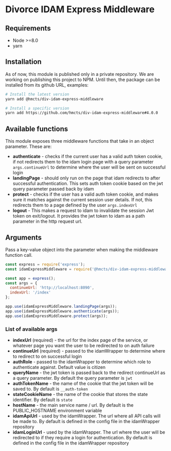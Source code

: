 # Divorce IDAM Express Middleware


## Requirements

* Node >=8.0
* yarn


## Installation

As of now, this module is published only in a private repository.
We are working on publishing this project to NPM.
Until then, the package can be installed from its github URL, examples:

```bash
# Install the latest version
yarn add @hmcts/div-idam-express-middleware

# Install a specific version
yarn add https://github.com/hmcts/div-idam-express-middleware#4.0.0
```


## Available functions

This module exposes three middleware functions that take in an object parameter. These are:

* **authenticate** - checks if the current user has a valid auth token cookie, if not redirects them to the idam login page with a query parameter `args.continueUrl` to determine where the user will be sent on successful login
* **landingPage** - should only run on the page that idam redirects to after successful authentication. This sets auth token cookie based on the jwt query parameter passed back by idam
* **protect** - checks if the user has a valid auth token cookie, and makes sure it matches against the current session user details. If not, this redirects them to a page defined by the user `args.indexUrl`
* **logout** - This makes a request to idam to invalidate the session Jwt token on exit/logout. It provides the jwt token to idam as a path parameter in the http request url.


##  Arguments

Pass a key-value object into the parameter when making the middleware function call.

```javascript
const express = require('express');
const idamExpressMiddleware = require('@hmcts/div-idam-express-middleware');

const app = express();
const args = {
  continueUrl: 'http://localhost:8090',
  indexUrl: '/index'
};

app.use(idamExpressMiddleware.landingPage(args));
app.use(idamExpressMiddleware.authenticate(args));
app.use(idamExpressMiddleware.protect(args));
```

### List of available args

* **indexUrl** (required) - the url for the index page of the service, or whatever page you want the user to be redirected to on auth failure
* **continueUrl** (required) - passed to the idamWrapper to determine where to redirect to on successful login
* **authRole** - passed to the idamWrapper to determine which role to authenticate against. Default value is citizen
* **queryName** - the jwt token is passed back to the redirect continueUrl as a query parameter. By default the query parameter is `jwt`
* **authTokenName** - the name of the cookie that the jwt token will be saved to. By default is `__auth-token`
* **stateCookieName** - the name of the cookie that stores the state identifier. By default is `state`
* **hostName** - the main service name / url. By default is the PUBLIC_HOSTNAME environment variable
* **idamApiUrl** - used by the idamWrapper. The url where all API calls will be made to. By default is defined in the config file in the idamWrapper repository
* **idamLoginUrl** - used by the idamWrapper. The url where the user will be redirected to if they require a login for authentication. By default is defined in the config file in the idamWrapper repository
